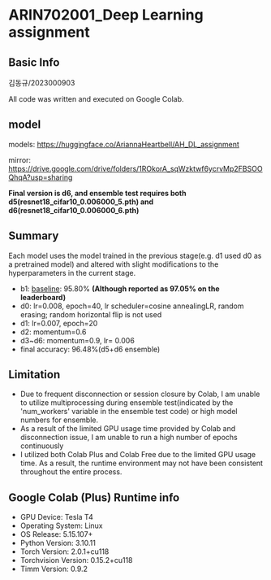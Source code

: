 # ARIN702001_Deep Learning assignment

## Basic Info
김동규/2023000903

All code was written and executed on Google Colab. 

## model
models: https://huggingface.co/AriannaHeartbell/AH_DL_assignment 

mirror: https://drive.google.com/drive/folders/1ROkorA_sqWzktwf6ycrvMp2FBSOOQhqA?usp=sharing

**Final version is d6, and ensemble test requires both d5(resnet18_cifar10_0.006000_5.pth) and d6(resnet18_cifar10_0.006000_6.pth)**

## Summary

Each model uses the model trained in the previous stage(e.g. d1 used d0 as a pretrained model) and altered with slight modifications to the hyperparameters in the current stage.
- b1: [baseline](https://github.com/heechul-knu/cifar-baseline): 95.80% **(Although reported as 97.05% on the leaderboard)**
- d0: lr=0.008, epoch=40, lr scheduler=cosine annealingLR, random erasing; random horizontal flip is not used
- d1: lr=0.007, epoch=20
- d2: momentum=0.6
- d3~d6: momentum=0.9, lr= 0.006
- final accuracy: 96.48%(d5+d6 ensemble) 

## Limitation
- Due to frequent disconnection or session closure by Colab, I am unable to utilize multiprocessing during ensemble test(indicated by the 'num_workers' variable in the ensemble test code) or high model numbers for ensemble.
- As a result of the limited GPU usage time provided by Colab and disconnection issue, I am unable to run a high number of epochs continuously
- I utilized both Colab Plus and Colab Free due to the limited GPU usage time. As a result, the runtime environment may not have been consistent throughout the entire process.

## Google Colab (Plus) Runtime info 
- GPU Device: Tesla T4
- Operating System: Linux
- OS Release: 5.15.107+
- Python Version: 3.10.11
- Torch Version: 2.0.1+cu118
- Torchvision Version: 0.15.2+cu118
- Timm Version: 0.9.2
